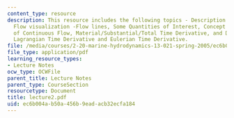 ```yaml
---
content_type: resource
description: This resource includes the following topics - Description of a Flow,
  Flow visualization -Flow lines, Some Quantities of Interest, Concept and Consequences
  of Continuous Flow, Material/Substantial/Total Time Derivative, and Difference Between
  Lagrangian Time Derivative and Eulerian Time Derivative.
file: /media/courses/2-20-marine-hydrodynamics-13-021-spring-2005/ec6b004ab50a456b9eadacb32ecfa184_lecture2.pdf
file_type: application/pdf
learning_resource_types:
- Lecture Notes
ocw_type: OCWFile
parent_title: Lecture Notes
parent_type: CourseSection
resourcetype: Document
title: lecture2.pdf
uid: ec6b004a-b50a-456b-9ead-acb32ecfa184
---
```

